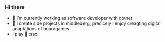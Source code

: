 ### Hi there

- 🔭 I’m currently working as software developer with dotnet
- 🌱 I create side projects in middlederg, precicely I enjoy creagting digital adaptations of boardgames
- I play :guitar: :sax: 
